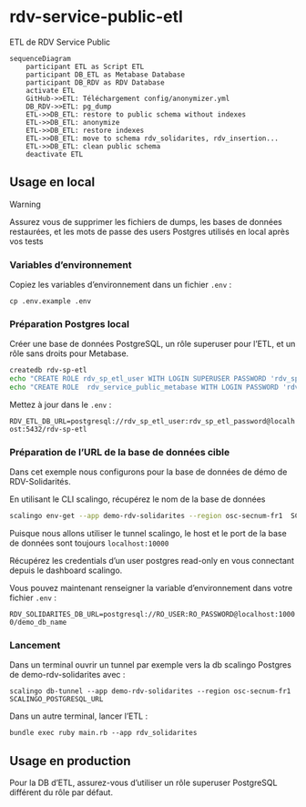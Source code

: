 # rdv-service-public-etl

ETL de RDV Service Public

```mermaid
sequenceDiagram
    participant ETL as Script ETL
    participant DB_ETL as Metabase Database
    participant DB_RDV as RDV Database
    activate ETL
    GitHub->>ETL: Téléchargement config/anonymizer.yml
    DB_RDV->>ETL: pg_dump
    ETL->>DB_ETL: restore to public schema without indexes
    ETL->>DB_ETL: anonymize
    ETL->>DB_ETL: restore indexes
    ETL->>DB_ETL: move to schema rdv_solidarites, rdv_insertion...
    ETL->>DB_ETL: clean public schema
    deactivate ETL
```

## Usage en local

> [!WARNING]
> Assurez vous de supprimer les fichiers de dumps, les bases de données restaurées, et les mots de passe des users Postgres utilisés en local après vos tests

### Variables d’environnement

Copiez les variables d’environnement dans un fichier `.env` :

`cp .env.example .env`

### Préparation Postgres local

Créer une base de données PostgreSQL, un rôle superuser pour l’ETL, et un rôle sans droits pour Metabase.

```sh
createdb rdv-sp-etl
echo "CREATE ROLE rdv_sp_etl_user WITH LOGIN SUPERUSER PASSWORD 'rdv_sp_etl_password'" | psql -d rdv-sp-etl;
echo "CREATE ROLE  rdv_service_public_metabase WITH LOGIN PASSWORD 'rdv_metabase_password'" | psql -d rdv-sp-etl;
```

Mettez à jour dans le `.env` :

`RDV_ETL_DB_URL=postgresql://rdv_sp_etl_user:rdv_sp_etl_password@localhost:5432/rdv-sp-etl`

### Préparation de l’URL de la base de données cible

Dans cet exemple nous configurons pour la base de données de démo de RDV-Solidarités.

En utilisant le CLI scalingo, récupérez le nom de la base de données

```sh
scalingo env-get --app demo-rdv-solidarites --region osc-secnum-fr1  SCALINGO_POSTGRESQL_URL | sed -E 's|.*://.*/([^?]+).*|\1|'
```

Puisque nous allons utiliser le tunnel scalingo, le host et le port de la base de données sont toujours `localhost:10000`

Récupérez les credentials d’un user postgres read-only en vous connectant depuis le dashboard scalingo.

Vous pouvez maintenant renseigner la variable d’environnement dans votre fichier `.env` :

`RDV_SOLIDARITES_DB_URL=postgresql://RO_USER:RO_PASSWORD@localhost:10000/demo_db_name`

### Lancement

Dans un terminal ouvrir un tunnel par exemple vers la db scalingo Postgres de demo-rdv-solidarites avec :

`scalingo db-tunnel --app demo-rdv-solidarites --region osc-secnum-fr1  SCALINGO_POSTGRESQL_URL`

Dans un autre terminal, lancer l’ETL :

`bundle exec ruby main.rb --app rdv_solidarites`

## Usage en production

Pour la DB d’ETL, assurez-vous d’utiliser un rôle superuser PostgreSQL différent du rôle par défaut.
